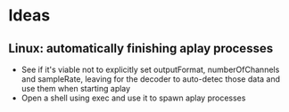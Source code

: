 # Ideas

## Linux: automatically finishing aplay processes
- See if it's viable not to explicitly set outputFormat, numberOfChannels and
  sampleRate, leaving for the decoder to auto-detec those data and use them
  when starting aplay
- Open a shell using exec and use it to spawn aplay processes
